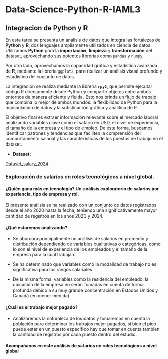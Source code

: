 # Data-Science-Python-R-IAML3

## Integracion de Python y R

En esta tarea se presenta un análisis de datos que integra las fortalezas de **Python** y **R**, dos lenguajes ampliamente utilizados en ciencia de datos. Utilizamos **Python** para la **importación**, **limpieza** y **transformación** del dataset, aprovechando sus potentes librerías como `pandas` y `numpy`. 

Por otro lado, aprovechamos la capacidad gráfica y estadística avanzada de **R**, mediante la librería `ggplot2`, para realizar un análisis visual profundo y estadístico del conjunto de datos.

La integración se realiza mediante la librería **`rpy2`**, que permite ejecutar código R directamente desde Python y compartir objetos entre ambos entornos de manera eficiente y fluida. Esto nos brinda un flujo de trabajo que combina lo mejor de ambos mundos: la flexibilidad de Python para la manipulación de datos y la sofisticación gráfica y analítica de R.

El objetivo final es extraer información relevante sobre el mercado laboral analizando variables clave como el salario en USD, el nivel de experiencia, el tamaño de la empresa y el tipo de empleo. De esta forma, buscamos identificar patrones y tendencias que faciliten la comprensión del comportamiento salarial y las características de los puestos de trabajo en el dataset.

-   **Dataset:**

[Dataset_salary_2024](https://www.kaggle.com/datasets/zeesolver/data-eng-salary-2024)

### Exploración de salarios en roles tecnológicos a nivel global.

#### ¿Quién gana más en tecnología? Un análisis exploratorio de salarios por experiencia, tipo de empresa y rol.

El presente análisis se ha realizado con un conjunto de datos registrados desde el año 2020 hasta la fecha, teniendo una significativamente mayor cantidad de registros en los años 2023 y 2024.

#### ¿Qué estaremos analizando?

-   Se abordara principalmente un análisis de salarios en promedio y distribución dependiendo de variables cualitativas o categóricas, como lo son el nivel de experiencia de los empleados y el tamaño de la empresa para la cual trabajan.
    
-   Se ha determinado que variables como la modalidad de trabajo no es significativa para los rangos salariales.
    
-   De la misma forma, variables como la residencia del empleado, la ubicación de la empresa no serán tomadas en cuenta de forma profunda debido a su muy grande concentración en Estados Unidos y Canadá (en menor medida).
    

#### ¿Cuál es el trabajo mejor pagado?

-   Analizaremos la naturaleza de los datos y tomaremos en cuenta la población para determinar los trabajos mejor pagados, si bien el pico puede estar en un puesto especifico hay que tomar en cuenta tambien la cantidad de registros por cada puesto dentro del estudio.

#### Acompáñanos en este análisis de salarios en roles tecnológicos a nivel global
